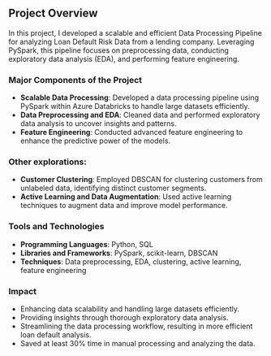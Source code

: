 ## Project Overview
In this project, I developed a scalable and efficient Data Processing Pipeline for analyzing Loan Default Risk Data from a lending company. Leveraging PySpark, this pipeline focuses on preprocessing data, conducting exploratory data analysis (EDA), and performing feature engineering.

### Major Components of the Project
- **Scalable Data Processing**: Developed a data processing pipeline using PySpark within Azure Databricks to handle large datasets efficiently.
- **Data Preprocessing and EDA**: Cleaned data and performed exploratory data analysis to uncover insights and patterns.
- **Feature Engineering**: Conducted advanced feature engineering to enhance the predictive power of the models.
  
### Other explorations:
- **Customer Clustering**: Employed DBSCAN for clustering customers from unlabeled data, identifying distinct customer segments.
- **Active Learning and Data Augmentation**: Used active learning techniques to augment data and improve model performance.

### Tools and Technologies
- **Programming Languages**: Python, SQL
- **Libraries and Frameworks**: PySpark, scikit-learn, DBSCAN
- **Techniques**: Data preprocessing, EDA, clustering, active learning, feature engineering

### Impact
- Enhancing data scalability and handling large datasets efficiently.
- Providing insights through thorough exploratory data analysis.
- Streamlining the data processing workflow, resulting in more efficient loan default analysis.
- Saved at least 30% time in manual processing and analyzing the data.
